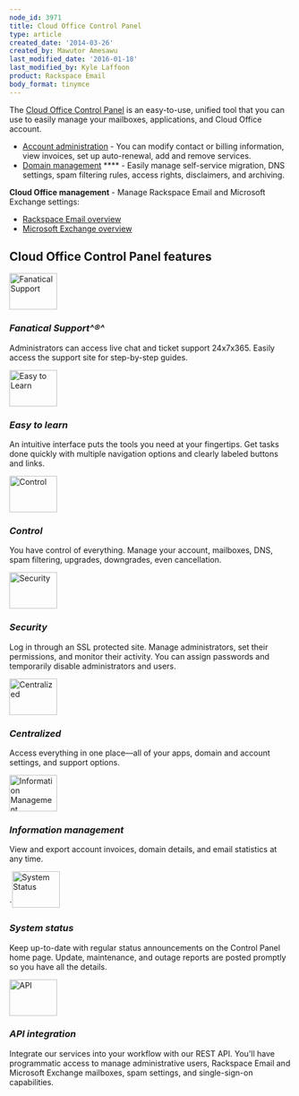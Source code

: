 ```yaml
---
node_id: 3971
title: Cloud Office Control Panel
type: article
created_date: '2014-03-26'
created_by: Mawutor Amesawu
last_modified_date: '2016-01-18'
last_modified_by: Kyle Laffoon
product: Rackspace Email
body_format: tinymce
---
```


The [Cloud Office Control
Panel](https://cp.rackspace.com/Login.aspx?ReturnUrl=%2f "Email & Apps Control Panel")
is an easy-to-use, unified tool that you can use to easily manage your
mailboxes, applications, and Cloud Office account.

-   [Account
    administration](/how-to/my-account-cloud-office-control-panel) -
    You can modify contact or billing information, view invoices, set up
    auto-renewal, add and remove services.
-   [Domain
    management](/how-to/domains-cloud-office-control-panel)
    **** - Easily manage self-service migration, DNS settings, spam
    filtering rules, access rights, disclaimers, and archiving.

**Cloud Office management** - Manage Rackspace Email and Microsoft
Exchange settings:

-   [Rackspace Email
    overview](/how-to/rackspace-email-control-panel-overview)
-   [Microsoft Exchange
    overview](/how-to/microsoft-exchange-cloud-office-control-panel-overview)

Cloud Office Control Panel features
-----------------------------------

 <img src="https://8026b2e3760e2433679c-fffceaebb8c6ee053c935e8915a3fbe7.ssl.cf2.rackcdn.com/field/image/icon_fanatical-support.png" alt="Fanatical Support" width="85" height="65" />

### *Fanatical Support^&reg;^*

Administrators can access live chat and ticket support 24x7x365. Easily
access the support site for step-by-step guides.

 <img src="https://8026b2e3760e2433679c-fffceaebb8c6ee053c935e8915a3fbe7.ssl.cf2.rackcdn.com/field/image/easytolearn.png" alt="Easy to Learn" width="85" height="65" />

### *Easy to learn*

An intuitive interface puts the tools you need at your fingertips. Get
tasks done quickly with multiple navigation options and clearly labeled
buttons and links.

 <img src="https://8026b2e3760e2433679c-fffceaebb8c6ee053c935e8915a3fbe7.ssl.cf2.rackcdn.com/field/image/control.png" alt="Control" width="85" height="65" />

### *Control*

You have control of everything. Manage your account, mailboxes, DNS,
spam filtering, upgrades, downgrades, even cancellation.

 <img src="https://8026b2e3760e2433679c-fffceaebb8c6ee053c935e8915a3fbe7.ssl.cf2.rackcdn.com/field/image/security_1.png" alt="Security" width="85" height="65" />

### *Security*

Log in through an SSL protected site. Manage administrators, set their
permissions, and monitor their activity. You can assign passwords and
temporarily disable administrators and users.

 <img src="https://8026b2e3760e2433679c-fffceaebb8c6ee053c935e8915a3fbe7.ssl.cf2.rackcdn.com/field/image/centralized.png" alt="Centralized" width="85" height="65" />

### *Centralized*

Access everything in one place&mdash;all of your apps, domain and account
settings, and support options.

 <img src="https://8026b2e3760e2433679c-fffceaebb8c6ee053c935e8915a3fbe7.ssl.cf2.rackcdn.com/field/image/informationmanagement.png" alt="Information Management" width="85" height="65" />

### *Information management*

View and export account invoices, domain details, and email statistics
at any time.

\`<img src="https://8026b2e3760e2433679c-fffceaebb8c6ee053c935e8915a3fbe7.ssl.cf2.rackcdn.com/field/image/systemstatus.png" alt="System Status" width="85" height="65" />

### *System status*

Keep up-to-date with regular status announcements on the Control Panel
home page. Update, maintenance, and outage reports are posted promptly
so you have all the details.

 <img src="https://8026b2e3760e2433679c-fffceaebb8c6ee053c935e8915a3fbe7.ssl.cf2.rackcdn.com/field/image/icon_api_1.png" alt="API" width="85" height="65" />

### *API integration*

Integrate our services into your workflow with our REST API. You'll have
programmatic access to manage administrative users, Rackspace Email and
Microsoft Exchange mailboxes, spam settings, and single-sign-on
capabilities.

